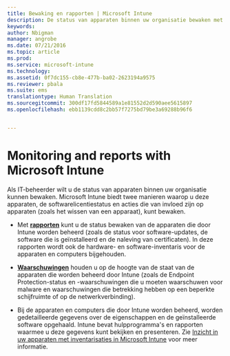 ```yaml
---
title: Bewaking en rapporten | Microsoft Intune
description: De status van apparaten binnen uw organisatie bewaken met bewaking en rapporten.
keywords: 
author: Nbigman
manager: angrobe
ms.date: 07/21/2016
ms.topic: article
ms.prod: 
ms.service: microsoft-intune
ms.technology: 
ms.assetid: 0f7dc155-cb8e-477b-ba02-2623194a9575
ms.reviewer: pbala
ms.suite: ems
translationtype: Human Translation
ms.sourcegitcommit: 300df17fd5844589a1e81552d2d590aee5615897
ms.openlocfilehash: ebb1139cdd8c2bb57f7275bd79be3a69288b96f6


---
```


# Monitoring and reports with Microsoft Intune
Als  IT-beheerder wilt u de status van apparaten binnen uw organisatie kunnen bewaken. Microsoft Intune biedt twee manieren waarop u deze apparaten, de softwarelicentiestatus en acties die van invloed zijn op apparaten (zoals het wissen van een apparaat), kunt bewaken.

-   Met **[rapporten](understand-microsoft-intune-operations-by-using-reports.md)** kunt u de status bewaken van de apparaten die door Intune worden beheerd (zoals de status voor software-updates, de software die is geïnstalleerd en de naleving van certificaten).
     In deze rapporten wordt ook de hardware- en software-inventaris voor de apparaten en computers bijgehouden.

-   **[Waarschuwingen](get-notified-by-alerts.md)** houden u op de hoogte van de staat van de apparaten die worden beheerd door Intune (zoals de Endpoint Protection-status en -waarschuwingen die u moeten waarschuwen voor malware en waarschuwingen die betrekking hebben op een beperkte schijfruimte of op de netwerkverbinding).

-   Bij de apparaten en computers die door Intune worden beheerd, worden gedetailleerde gegevens over de eigenschappen en de geïnstalleerde software opgehaald.  Intune bevat hulpprogramma's en rapporten waarmee u deze gegevens kunt bekijken en presenteren. Zie [Inzicht in uw apparaten met inventarisaties in Microsoft Intune](understand-your-devices-with-inventory-in-microsoft-intune.md) voor meer informatie.



<!--HONumber=Jul16_HO4-->


